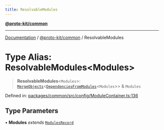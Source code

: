 ```yaml
---
title: ResolvableModules
---
```


[**@proto-kit/common**](../README.md)

***

[Documentation](../../../README.md) / [@proto-kit/common](../README.md) / ResolvableModules

# Type Alias: ResolvableModules\<Modules\>

> **ResolvableModules**\<`Modules`\>: [`MergeObjects`](MergeObjects.md)\<[`DependenciesFromModules`](DependenciesFromModules.md)\<`Modules`\>\> & `Modules`

Defined in: [packages/common/src/config/ModuleContainer.ts:136](https://github.com/proto-kit/framework/blob/28efa802e3737fc3b77339148b307ef7246f3ef1/packages/common/src/config/ModuleContainer.ts#L136)

## Type Parameters

• **Modules** *extends* [`ModulesRecord`](../interfaces/ModulesRecord.md)

